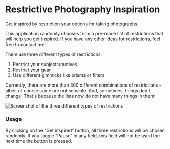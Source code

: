 # Restrictive Photography Inspiration

Get inspired by restriction your options for taking photographs.

This application randomly chooses from a pre-made list of
restrictions that will help you get inspired. If you have any other
ideas for restrictions, feel free to contact me!

There are three different types of restrictions:
1. Restrict your subjects/motives
2. Restrict your gear
3. Use different gimmicks like prisms or filters

Currently, there are more than 300 different combinations of
restrictions - albeit of course some are not sensible. And,
sometimes, things don't change. That's because the lists now do not
have many things in them!

![Screenshot of the three different types of restrictions](./img/Screenshot1.png)

### Usage
By clicking on the "Get inspired" button, all three restrictions will be chosen randomly. If you toggle "Pause" in any field, this field will not be used the next time the button is pressed.
